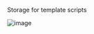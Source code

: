 Storage for template scripts

![image](https://user-images.githubusercontent.com/78735326/208404760-b18d1a0e-f1c3-4183-ac2c-8c40ed15ad82.png)
